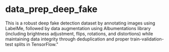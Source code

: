 # data_prep_deep_fake
This is a robust deep fake detection dataset by annotating images using LabelMe, followed by data augmentation using Albumentations library (including brightness adjustment, flips, rotations, and distortions) while maintaining data integrity through deduplication and proper train-validation-test splits in TensorFlow."
